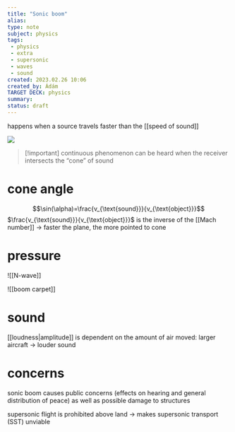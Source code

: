 ```yaml
---
title: "Sonic boom"
alias: 
type: note
subject: physics
tags:
 - physics
 - extra
 - supersonic
 - waves
 - sound
created: 2023.02.26 10:06
created_by: Ádám
TARGET DECK: physics
summary: 
status: draft
---
```

happens when a source travels faster than the [[speed of sound]]

![](https://upload.wikimedia.org/wikipedia/commons/5/52/Sonicboom_animation.gif)

>[!important] continuous phenomenon
>can be heard when the receiver intersects the “cone” of sound

# cone angle
$$\sin(\alpha)=\frac{v_{\text{sound}}}{v_{\text{object}}}$$
$\frac{v_{\text{sound}}}{v_{\text{object}}}$ is the inverse of the [[Mach number]] → faster the plane, the more pointed to cone

# pressure
![[N-wave]]

![[boom carpet]]

# sound
[[loudness|amplitude]] is dependent on the amount of air moved:
larger aircraft → louder sound

# concerns
sonic boom causes public concerns (effects on hearing and general distribution of peace) as well as possible damage to structures

supersonic flight is prohibited above land → makes supersonic transport (SST) unviable
